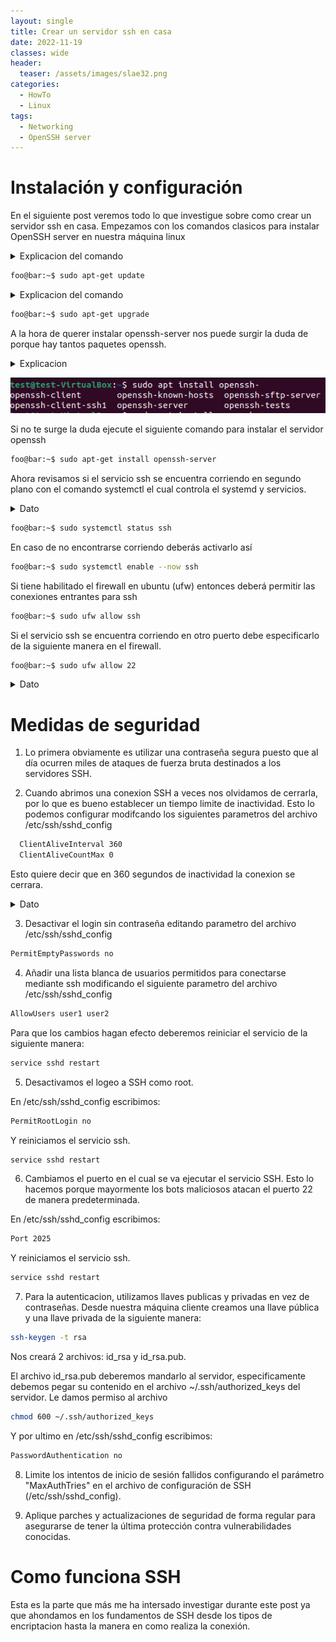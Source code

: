 ```yaml
---
layout: single
title: Crear un servidor ssh en casa 
date: 2022-11-19
classes: wide
header:
  teaser: /assets/images/slae32.png
categories:
  - HowTo
  - Linux
tags:
  - Networking
  - OpenSSH server
---
```


# Instalación y configuración

En el siguiente post veremos todo lo que investigue sobre como crear un servidor ssh en casa. Empezamos con los comandos clasicos para instalar OpenSSH server en nuestra máquina linux

<details>
  <summary>Explicacion del comando</summary>
  <p>
    Actualiza los repositorios del sistema y revisa si hay alguna actualizacion disponible
  </p>
</details>

``` bash
foo@bar:~$ sudo apt-get update
```
<details>
  <summary>Explicacion del comando</summary>
  <p>
    Descarga e instala las actualizaciones para cada paquete
  </p>
</details>

``` bash
foo@bar:~$ sudo apt-get upgrade
```

A la hora de querer instalar openssh-server nos puede surgir la duda de porque hay tantos paquetes openssh.
<details>
  <summary>Explicacion</summary>
  <p>
  <li>openssh-client: Este paquete solo sirve iniciar una conexión</li>
  <li>openssh-server: Este paquete sirve para aceptar las conexiones por el puerto 22.</li>
  <li>openssh-client-ssh1: Similar al openssh-client pero a diferencia del primero este utiliza el protocolo ssh1 el cual es inseguro debido a que cuatro de los algoritmos de encriptacion que utiliza son inseguros pero se siguen utilizando porque la mayoria de sistemas linux busca ser lo más compatible posible con tecnologías antiguas además, al no siempre tener acceso a internet</li>
  <li>openssh-know-hosts: Este paquete le permite descargar claves de host públicas de múltiples fuentes, filtrar los nombres de host que vienen con ellas y fusionarlas en un solo archivo para su uso por OpenSSH</li>
  <li>openssh-sftp-server: Este paquete proporciona el módulo de servidor SFTP para el servidor SSH. Es necesario si quieres acceder a tu servidor SSH con SFTP. El módulo del servidor SFTP también funciona con otros daemon SSH como dropbear.</li>
  <li>openssh-tests: Este paquete proporciona el conjunto de pruebas de regresión de OpenSSH. Está pensado principalmente para su uso con el sistema autopkgtest</li>   <br>

  Como dato extra tambien podemos encontrar el paquete ssh el cual instala openssh-client y openssh-server
  </p>
</details>

![](/assets/images/create-server-ssh/1.png)


Si no te surge la duda ejecute el siguiente comando para instalar el servidor openssh

``` bash
foo@bar:~$ sudo apt-get install openssh-server
```
Ahora revisamos si el servicio ssh se encuentra corriendo en segundo plano con el comando systemctl el cual controla el systemd y servicios.

<details>
  <summary>Dato</summary>
  <p>
     A este tipo de servicios corriendo en segundo plano se les llama Demonios o Daemons.
  </p>
</details>

``` bash
foo@bar:~$ sudo systemctl status ssh
```
En caso de no encontrarse corriendo deberás activarlo así

``` bash
foo@bar:~$ sudo systemctl enable --now ssh
```

Si tiene habilitado el firewall en ubuntu (ufw) entonces deberá permitir las conexiones entrantes para ssh

``` bash
foo@bar:~$ sudo ufw allow ssh
```

Si el servicio ssh se encuentra corriendo en otro puerto debe especificarlo de la siguiente manera en el firewall.

``` bash
foo@bar:~$ sudo ufw allow 22
```

<details>
  <summary>Dato</summary>
  <p>
    UFW tambien llamado Uncomplicated Firewall como su nombre lo dice fue diseñado para ser de facil uso, su utilidad está en simplificar la tarea de configurar las iptables.
  </p>
</details>

# Medidas de seguridad 
1. Lo primera obviamente es utilizar una contraseña segura puesto que al día ocurren miles de ataques de fuerza bruta destinados a los servidores SSH.

2. Cuando abrimos una conexion SSH a veces nos olvidamos de cerrarla, por lo que es bueno establecer un tiempo limite de inactividad. Esto lo podemos configurar modifcando los siguientes parametros del archivo /etc/ssh/sshd_config

``` bash
  ClientAliveInterval 360
  ClientAliveCountMax 0
```
Esto quiere decir que en 360 segundos de inactividad la conexion se cerrara.
<details>
  <summary>Dato</summary>
  <p>
  <li>ClientAliveInterval: Indica los segundos hasta que el servidor envie un paquete nulo al cliente para verificar si sigue activo.</li>
  <li>ClientAliveCountMax: Indica el numero de paquetes nulos que enviará el servidor, antes de finalizar la conexion</li>
  </p>
</details>

3. Desactivar el login sin contraseña editando parametro del archivo /etc/ssh/sshd_config

``` bash
PermitEmptyPasswords no
```

4. Añadir una lista blanca de usuarios permitidos para conectarse mediante ssh modificando el siguiente parametro del archivo /etc/ssh/sshd_config


``` bash
AllowUsers user1 user2
```

Para que los cambios hagan efecto deberemos reiniciar el servicio de la siguiente manera:

``` bash
service sshd restart
```

5. Desactivamos el logeo a SSH como root.<br/>

En  /etc/ssh/sshd_config escribimos:

``` bash
PermitRootLogin no
```
Y reiniciamos el servicio ssh.

``` bash
service sshd restart
```

6. Cambiamos el puerto en el cual se va ejecutar el servicio SSH. Esto lo hacemos porque mayormente los bots maliciosos atacan el puerto 22 de manera predeterminada.</br>

En /etc/ssh/sshd_config escribimos:

``` bash
Port 2025
```

Y reiniciamos el servicio ssh.

``` bash
service sshd restart
```

7. Para la autenticacion, utilizamos llaves publicas y privadas en vez de contraseñas.
Desde nuestra máquina cliente creamos una llave pública y una llave privada de la siguiente manera:


``` bash
ssh-keygen -t rsa
``` 
Nos creará 2 archivos: id_rsa y id_rsa.pub. </br>

El archivo id_rsa.pub deberemos mandarlo al servidor, especificamente debemos pegar su contenido en el archivo ~/.ssh/authorized_keys del servidor.
Le damos permiso al archivo

``` bash
chmod 600 ~/.ssh/authorized_keys
``` 
Y por ultimo en /etc/ssh/sshd_config escribimos:
``` bash
PasswordAuthentication no
```
8. Limite los intentos de inicio de sesión fallidos configurando el parámetro "MaxAuthTries" en el archivo de configuración de SSH (/etc/ssh/sshd_config).

9. Aplique parches y actualizaciones de seguridad de forma regular para asegurarse de tener la última protección contra vulnerabilidades conocidas.

# Como funciona SSH

Esta es la parte que más me ha intersado investigar durante este post ya que ahondamos en los fundamentos de SSH desde los tipos de encriptacion hasta la manera en como realiza la conexión.